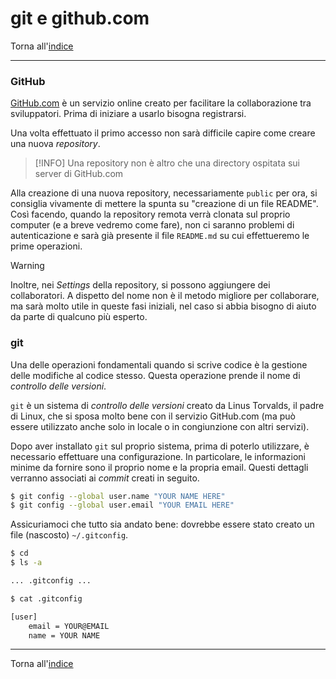 # git e github.com

Torna all'[indice](../toc.md)

---

### GitHub

[GitHub.com](https://github.com) è un servizio online creato per facilitare
la collaborazione tra sviluppatori. Prima di iniziare a usarlo bisogna registrarsi.

Una volta effettuato il primo accesso non sarà difficile capire come creare una nuova _repository_.

> [!INFO]
> Una repository non è altro che una directory ospitata sui server di GitHub.com

Alla creazione di una nuova repository, necessariamente `public` per ora,
si consiglia vivamente di mettere la
spunta su "creazione di un file README". Così facendo, quando la repository
remota verrà clonata sul proprio computer (e a breve vedremo come fare), non ci
saranno problemi di autenticazione e sarà
già presente il file `README.md` su cui effettueremo le prime operazioni.

> [!WARNING]
> Inoltre, nei _Settings_ della repository, si possono aggiungere dei collaboratori.
> A dispetto del nome non è il metodo migliore per collaborare, ma sarà molto utile
> in queste fasi iniziali, nel caso si abbia bisogno di aiuto da parte di qualcuno più esperto.

### git

Una delle operazioni fondamentali quando si scrive codice è la gestione delle modifiche
al codice stesso. Questa operazione prende il nome di _controllo delle versioni_.

`git` è un sistema di _controllo delle versioni_ creato da Linus Torvalds, il padre
di Linux, che si sposa molto bene con il servizio GitHub.com (ma può essere utilizzato
anche solo in locale o in congiunzione con altri servizi).

Dopo aver installato `git` sul proprio sistema, prima di poterlo utilizzare,
è necessario effettuare una configurazione. In particolare, le informazioni minime
da fornire sono il proprio nome e la propria email. Questi dettagli verranno
associati ai _commit_ creati in seguito.

```bash
$ git config --global user.name "YOUR NAME HERE"
$ git config --global user.email "YOUR EMAIL HERE"
```

Assicuriamoci che tutto sia andato bene: dovrebbe essere stato creato un file (nascosto) `~/.gitconfig`.

```bash
$ cd
$ ls -a

... .gitconfig ...

$ cat .gitconfig

[user]
    email = YOUR@EMAIL
    name = YOUR NAME
```

---

Torna all'[indice](../toc.md)
